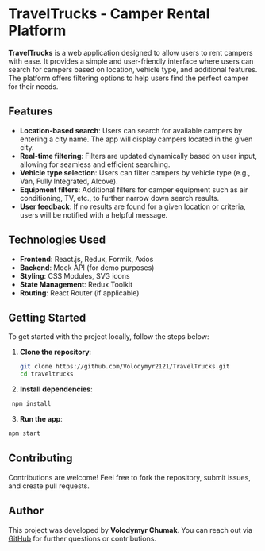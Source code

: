 # TravelTrucks - Camper Rental Platform

**TravelTrucks** is a web application designed to allow users to rent campers
with ease. It provides a simple and user-friendly interface where users can
search for campers based on location, vehicle type, and additional features. The
platform offers filtering options to help users find the perfect camper for
their needs.

## Features

- **Location-based search**: Users can search for available campers by entering
  a city name. The app will display campers located in the given city.
- **Real-time filtering**: Filters are updated dynamically based on user input,
  allowing for seamless and efficient searching.
- **Vehicle type selection**: Users can filter campers by vehicle type (e.g.,
  Van, Fully Integrated, Alcove).
- **Equipment filters**: Additional filters for camper equipment such as air
  conditioning, TV, etc., to further narrow down search results.
- **User feedback**: If no results are found for a given location or criteria,
  users will be notified with a helpful message.

## Technologies Used

- **Frontend**: React.js, Redux, Formik, Axios
- **Backend**: Mock API (for demo purposes)
- **Styling**: CSS Modules, SVG icons
- **State Management**: Redux Toolkit
- **Routing**: React Router (if applicable)

## Getting Started

To get started with the project locally, follow the steps below:

1. **Clone the repository**:

   ```bash
   git clone https://github.com/Volodymyr2121/TravelTrucks.git
   cd traveltrucks
   ```

2. **Install dependencies**:

```bash
 npm install
```

3. **Run the app**:

```bash
npm start
```

## Contributing

Contributions are welcome! Feel free to fork the repository, submit issues, and
create pull requests.

## Author

This project was developed by **Volodymyr Chumak**. You can reach out via
[GitHub](https://github.com/Volodymyr2121) for further questions or
contributions.
